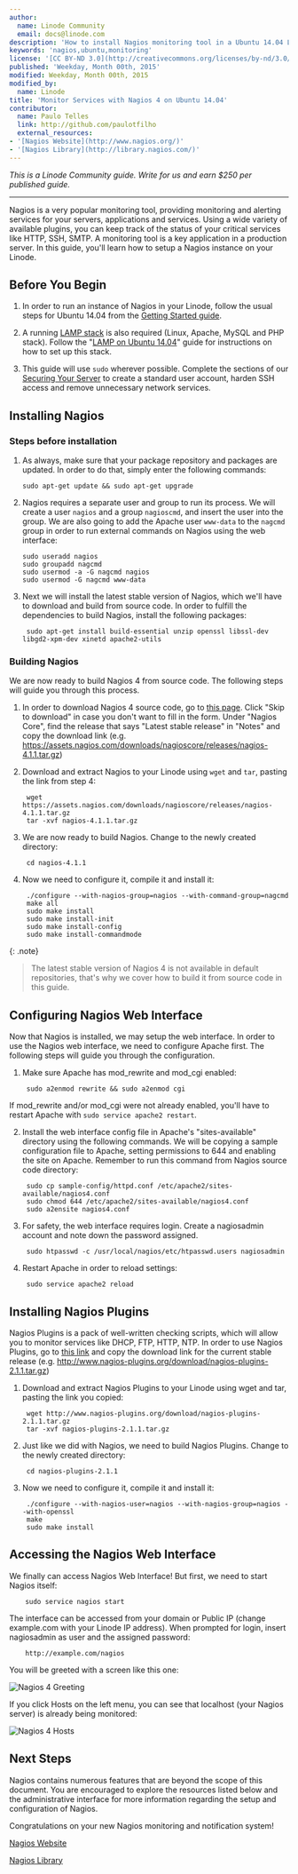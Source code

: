 ```yaml
---
author:
  name: Linode Community
  email: docs@linode.com
description: 'How to install Nagios monitoring tool in a Ubuntu 14.04 Linode'
keywords: 'nagios,ubuntu,monitoring'
license: '[CC BY-ND 3.0](http://creativecommons.org/licenses/by-nd/3.0/us/)'
published: 'Weekday, Month 00th, 2015'
modified: Weekday, Month 00th, 2015
modified_by:
  name: Linode
title: 'Monitor Services with Nagios 4 on Ubuntu 14.04'
contributor:
  name: Paulo Telles
  link: http://github.com/paulotfilho
  external_resources:
- '[Nagios Website](http://www.nagios.org/)'
- '[Nagios Library](http://library.nagios.com/)'
---
```


*This is a Linode Community guide. Write for us and earn $250 per published guide.*
<hr>

Nagios is a very popular monitoring tool, providing monitoring and alerting services for your servers, applications and services. Using a wide variety of available plugins, you can keep track of the status of your critical services like HTTP, SSH, SMTP. A monitoring tool is a key application in a production server. In this guide, you'll learn how to setup a Nagios instance on your Linode.

## Before You Begin

1. In order to run an instance of Nagios in your Linode, follow the usual steps for Ubuntu 14.04 from the [Getting Started guide](/docs/getting-started/). 

2. A running [LAMP stack](docs/websites/lamp/lamp-on-ubuntu-14-04) is also required (Linux, Apache, MySQL and PHP stack). Follow the "[LAMP on Ubuntu 14.04](docs/websites/lamp/lamp-on-ubuntu-14-04)" guide for instructions on how to set up this stack.

3. This guide will use `sudo` wherever possible. Complete the sections of our [Securing Your Server](/docs/security/securing-your-server) to create a standard user account, harden SSH access and remove unnecessary network services.

## Installing Nagios


### Steps before installation

1.  As always, make sure that your package repository and packages are updated. In order to do that, simply enter the following commands:

        sudo apt-get update && sudo apt-get upgrade

2.  Nagios requires a separate user and group to run its process. We will create a user `nagios` and a group `nagioscmd`, and insert the user into the group. We are also going to add the Apache user `www-data` to the `nagcmd` group in order to run external commands on Nagios using the web interface:

        sudo useradd nagios
        sudo groupadd nagcmd
        sudo usermod -a -G nagcmd nagios
        sudo usermod -G nagcmd www-data

3. Next we will install the latest stable version of Nagios, which we'll have to download and build from source code. In order to fulfill the dependencies to build Nagios, install the following packages:

        sudo apt-get install build-essential unzip openssl libssl-dev libgd2-xpm-dev xinetd apache2-utils

### Building Nagios

We are now ready to build Nagios 4 from source code. The following steps will guide you through this process.

1. In order to download Nagios 4 source code, go to [this page](https://www.nagios.org/downloads/core-stay-informed/). Click "Skip to download" in case you don't want to fill in the form. Under "Nagios Core", find the release that says "Latest stable release" in "Notes" and copy the download link (e.g. https://assets.nagios.com/downloads/nagioscore/releases/nagios-4.1.1.tar.gz)

2. Download and extract Nagios to your Linode using `wget` and `tar`, pasting the link from step 4:

        wget https://assets.nagios.com/downloads/nagioscore/releases/nagios-4.1.1.tar.gz
        tar -xvf nagios-4.1.1.tar.gz

3. We are now ready to build Nagios. Change to the newly created directory:

        cd nagios-4.1.1

4. Now we need to configure it, compile it and install it:

        ./configure --with-nagios-group=nagios --with-command-group=nagcmd
        make all
        sudo make install
        sudo make install-init
        sudo make install-config
        sudo make install-commandmode

{: .note}
>
>The latest stable version of Nagios 4 is not available in default repositories, that's why we cover how to build it from source code in this guide. 

## Configuring Nagios Web Interface

Now that Nagios is installed, we may setup the web interface. In order to use the Nagios web interface, we need to configure Apache first. The following steps will guide you through the configuration.

1. Make sure Apache has mod_rewrite and mod_cgi enabled:

        sudo a2enmod rewrite && sudo a2enmod cgi
If mod_rewrite and/or mod_cgi were not already enabled, you'll have to restart Apache with `sudo service apache2 restart`.

2. Install the web interface config file in Apache's "sites-available" directory using the following commands. We will be copying a sample configuration file to Apache, setting permissions to 644 and enabling the site on Apache. Remember to run this command from Nagios source code directory:

        sudo cp sample-config/httpd.conf /etc/apache2/sites-available/nagios4.conf
        sudo chmod 644 /etc/apache2/sites-available/nagios4.conf
        sudo a2ensite nagios4.conf

4. For safety, the web interface requires login. Create a nagiosadmin account and note down the password assigned.

        sudo htpasswd -c /usr/local/nagios/etc/htpasswd.users nagiosadmin

5. Restart Apache in order to reload settings:

        sudo service apache2 reload

## Installing Nagios Plugins

Nagios Plugins is a pack of well-written checking scripts, which will allow you to monitor services like DHCP, FTP, HTTP, NTP. In order to use Nagios Plugins, go to [this link](https://nagios-plugins.org/downloads/) and copy the download link for the current stable release (e.g. http://www.nagios-plugins.org/download/nagios-plugins-2.1.1.tar.gz)

1. Download and extract Nagios Plugins to your Linode using wget and tar, pasting the link you copied:

        wget http://www.nagios-plugins.org/download/nagios-plugins-2.1.1.tar.gz
        tar -xvf nagios-plugins-2.1.1.tar.gz

6. Just like we did with Nagios, we need to build Nagios Plugins. Change to the newly created directory:

        cd nagios-plugins-2.1.1

7. Now we need to configure it, compile it and install it:

        ./configure --with-nagios-user=nagios --with-nagios-group=nagios --with-openssl
        make
        sudo make install

## Accessing the Nagios Web Interface

We finally can access Nagios Web Interface! But first, we need to start Nagios itself:

        sudo service nagios start

The interface can be accessed from your domain or Public IP (change example.com with your Linode IP address). When prompted for login, insert nagiosadmin as user and the assigned password:

        http://example.com/nagios

You will be greeted with a screen like this one:

![Nagios 4 Greeting](/docs/assets/greeting_nagios4.png)

If you click Hosts on the left menu, you can see that localhost (your Nagios server) is already being monitored:

![Nagios 4 Hosts](/docs/assets/hosts_nagios4.png)


## Next Steps

Nagios contains numerous features that are beyond the scope of this document. You are encouraged to explore the resources listed below and the administrative interface for more information regarding the setup and configuration of Nagios.

Congratulations on your new Nagios monitoring and notification system!

[Nagios Website](http://www.nagios.org/)

[Nagios Library](http://library.nagios.com/)
